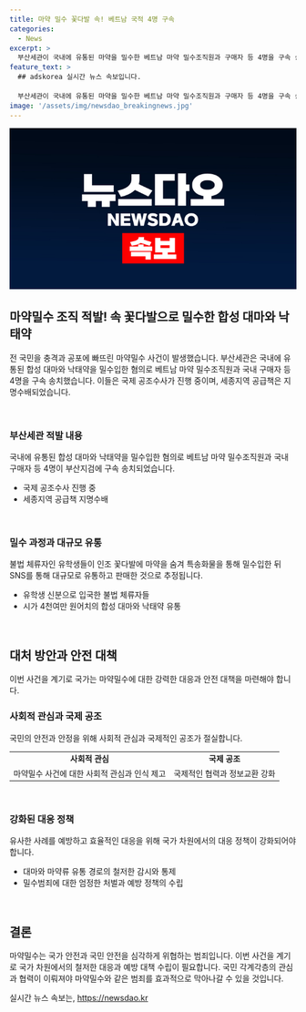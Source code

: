 ```yaml
---
title: 마약 밀수 꽃다발 속! 베트남 국적 4명 구속
categories:
  - News
excerpt: >
  부산세관이 국내에 유통된 마약을 밀수한 베트남 마약 밀수조직원과 구매자 등 4명을 구속 송치했습니다. 이들은 대마와 낙태약을 인조 꽃다발에 숨겨 밀수입한 뒤 SNS를 통해 유통하고, 지명수배됐습니다. 관세청은 국제 공조수사를 요청하고 불법 체류자들에 대한 수사를 벌일 예정입니다. 
feature_text: >
  ## adskorea 실시간 뉴스 속보입니다.

  부산세관이 국내에 유통된 마약을 밀수한 베트남 마약 밀수조직원과 구매자 등 4명을 구속 송치했습니다. 이들은 대마와 낙태약을 인조 꽃다발에 숨겨 밀수입한 뒤 SNS를 통해 유통하고, 지명수배됐습니다. 관세청은 국제 공조수사를 요청하고 불법 체류자들에 대한 수사를 벌일 예정입니다. 
image: '/assets/img/newsdao_breakingnews.jpg'
---
```


<p><img src="/assets/img/newsdao_breakingnews.jpg" alt="adskorea 속보" /></p>

<h2 data-ke-size="size26">마약밀수 조직 적발! 속 꽃다발으로 밀수한 합성 대마와 낙태약</h2>

<p>전 국민을 충격과 공포에 빠뜨린 마약밀수 사건이 발생했습니다. 부산세관은 국내에 유통된 합성 대마와 낙태약을 밀수입한 혐의로 베트남 마약 밀수조직원과 국내 구매자 등 4명을 구속 송치했습니다. 이들은 국제 공조수사가 진행 중이며, 세종지역 공급책은 지명수배되었습니다.</p>

<p data-ke-size="size16">&nbsp;</p>

<h3>부산세관 적발 내용</h3>

<p>국내에 유통된 합성 대마와 낙태약을 밀수입한 혐의로 베트남 마약 밀수조직원과 국내 구매자 등 4명이 부산지검에 구속 송치되었습니다.</p>

<ul>
  <li>국제 공조수사 진행 중</li>
  <li>세종지역 공급책 지명수배</li>
</ul>

<p data-ke-size="size16">&nbsp;</p>

<h3>밀수 과정과 대규모 유통</h3>

<p>불법 체류자인 유학생들이 인조 꽃다발에 마약을 숨겨 특송화물을 통해 밀수입한 뒤 SNS를 통해 대규모로 유통하고 판매한 것으로 추정됩니다.</p>

<ul>
  <li>유학생 신분으로 입국한 불법 체류자들</li>
  <li>시가 4천여만 원어치의 합성 대마와 낙태약 유통</li>
</ul>

<p data-ke-size="size16">&nbsp;</p>

<h2 data-ke-size="size26">대처 방안과 안전 대책</h2>

<p>이번 사건을 계기로 국가는 마약밀수에 대한 강력한 대응과 안전 대책을 마련해야 합니다.</p>

<h3>사회적 관심과 국제 공조</h3>

<p>국민의 안전과 안정을 위해 사회적 관심과 국제적인 공조가 절실합니다. </p>

<table>
  <tr>
    <td style="text-align: center; height: 17px;"><b>사회적 관심</b></td>
    <td style="text-align: center; height: 17px;"><b>국제 공조</b></td>
  </tr>
  <tr>
    <td style="text-align: center; height: 17px;">마약밀수 사건에 대한 사회적 관심과 인식 제고</td>
    <td style="text-align: center; height: 17px;">국제적인 협력과 정보교환 강화</td>
  </tr>
</table>

<p data-ke-size="size16">&nbsp;</p>

<h3>강화된 대응 정책</h3>

<p>유사한 사례를 예방하고 효율적인 대응을 위해 국가 차원에서의 대응 정책이 강화되어야 합니다.</p>

<ul>
  <li>대마와 마약류 유통 경로의 철저한 감시와 통제</li>
  <li>밀수범죄에 대한 엄정한 처벌과 예방 정책의 수립</li>
</ul>

<p data-ke-size="size16">&nbsp;</p>

<h2 data-ke-size="size26">결론</h2>

<p>마약밀수는 국가 안전과 국민 안전을 심각하게 위협하는 범죄입니다. 이번 사건을 계기로 국가 차원에서의 철저한 대응과 예방 대책 수립이 필요합니다. 국민 각계각층의 관심과 협력이 이뤄져야 마약밀수와 같은 범죄를 효과적으로 막아나갈 수 있을 것입니다.</p>
실시간 뉴스 속보는, <a href="https://newsdao.kr" rel="dofollow">https://newsdao.kr</a>


